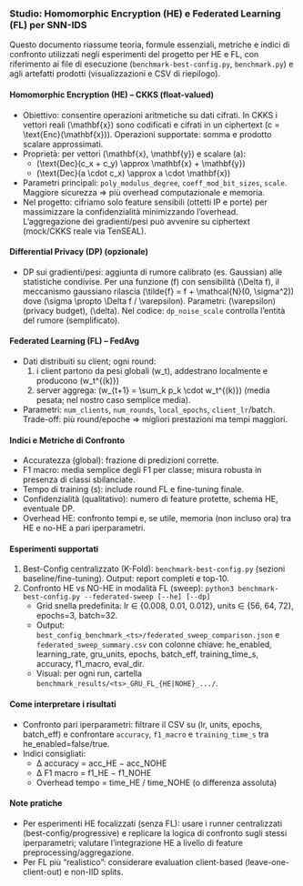 ### Studio: Homomorphic Encryption (HE) e Federated Learning (FL) per SNN-IDS

Questo documento riassume teoria, formule essenziali, metriche e indici di confronto utilizzati negli esperimenti del progetto per HE e FL, con riferimento ai file di esecuzione (`benchmark-best-config.py`, `benchmark.py`) e agli artefatti prodotti (visualizzazioni e CSV di riepilogo).

#### Homomorphic Encryption (HE) – CKKS (float-valued)
- Obiettivo: consentire operazioni aritmetiche su dati cifrati. In CKKS i vettori reali \(\mathbf{x}\) sono codificati e cifrati in un ciphertext \(c = \text{Enc}(\mathbf{x})\). Operazioni supportate: somma e prodotto scalare approssimati.
- Proprietà: per vettori \(\mathbf{x}, \mathbf{y}\) e scalare \(a\):
  - \(\text{Dec}(c_x + c_y) \approx \mathbf{x} + \mathbf{y}\)
  - \(\text{Dec}(a \cdot c_x) \approx a \cdot \mathbf{x}\)
- Parametri principali: `poly_modulus_degree`, `coeff_mod_bit_sizes`, `scale`. Maggiore sicurezza ⇒ più overhead computazionale e memoria.
- Nel progetto: cifriamo solo feature sensibili (ottetti IP e porte) per massimizzare la confidenzialità minimizzando l’overhead. L’aggregazione dei gradienti/pesi può avvenire su ciphertext (mock/CKKS reale via TenSEAL).

#### Differential Privacy (DP) (opzionale)
- DP sui gradienti/pesi: aggiunta di rumore calibrato (es. Gaussian) alle statistiche condivise. Per una funzione \(f\) con sensibilità \(\Delta f\), il meccanismo gaussiano rilascia \(\tilde{f} = f + \mathcal{N}(0, \sigma^2)\) dove \(\sigma \propto \Delta f / \varepsilon\). Parametri: \(\varepsilon\) (privacy budget), \(\delta\). Nel codice: `dp_noise_scale` controlla l’entità del rumore (semplificato).

#### Federated Learning (FL) – FedAvg
- Dati distribuiti su client; ogni round:
  1) i client partono da pesi globali \(w_t\), addestrano localmente e producono \(w_t^{(k)}\)
  2) server aggrega: \(w_{t+1} = \sum_k p_k \cdot w_t^{(k)}\) (media pesata; nel nostro caso semplice media).
- Parametri: `num_clients`, `num_rounds`, `local_epochs`, `client_lr`/batch. Trade-off: più round/epoche ⇒ migliori prestazioni ma tempi maggiori.

#### Indici e Metriche di Confronto
- Accuratezza (global): frazione di predizioni corrette.
- F1 macro: media semplice degli F1 per classe; misura robusta in presenza di classi sbilanciate.
- Tempo di training (s): include round FL e fine-tuning finale.
- Confidenzialità (qualitativo): numero di feature protette, schema HE, eventuale DP.
- Overhead HE: confronto tempi e, se utile, memoria (non incluso ora) tra HE e no-HE a pari iperparametri.

#### Esperimenti supportati
1) Best-Config centralizzato (K-Fold): `benchmark-best-config.py` (sezioni baseline/fine-tuning). Output: report completi e top-10.
2) Confronto HE vs NO-HE in modalità FL (sweep): `python3 benchmark-best-config.py --federated-sweep [--he] [--dp]`
   - Grid snella predefinita: lr ∈ {0.008, 0.01, 0.012}, units ∈ {56, 64, 72}, epochs=3, batch=32.
   - Output: `best_config_benchmark_<ts>/federated_sweep_comparison.json` e `federated_sweep_summary.csv` con colonne chiave: he_enabled, learning_rate, gru_units, epochs, batch_eff, training_time_s, accuracy, f1_macro, eval_dir.
   - Visual: per ogni run, cartella `benchmark_results/<ts>_GRU_FL_{HE|NOHE}_.../`.

#### Come interpretare i risultati
- Confronto pari iperparametri: filtrare il CSV su (lr, units, epochs, batch_eff) e confrontare `accuracy`, `f1_macro` e `training_time_s` tra he_enabled=false/true.
- Indici consigliati:
  - Δ accuracy = acc_HE − acc_NOHE
  - Δ F1 macro = f1_HE − f1_NOHE
  - Overhead tempo = time_HE / time_NOHE (o differenza assoluta)

#### Note pratiche
- Per esperimenti HE focalizzati (senza FL): usare i runner centralizzati (best-config/progressive) e replicare la logica di confronto sugli stessi iperparametri; valutare l’integrazione HE a livello di feature preprocessing/aggregazione.
- Per FL più “realistico”: considerare evaluation client-based (leave-one-client-out) e non-IID splits.


